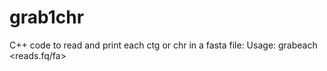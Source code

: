 # grab1chr 
C++ code to read and print each ctg or chr in a fasta file:
Usage: grabeach  <reads.fq/fa> 





